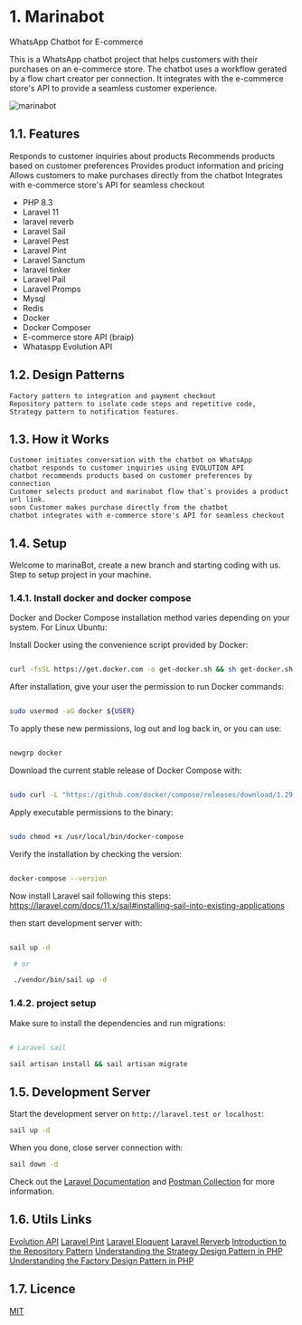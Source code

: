 # 1. Marinabot

WhatsApp Chatbot for E-commerce

This is a WhatsApp chatbot project that helps customers with their purchases on an e-commerce store. The chatbot uses a workflow gerated by a flow chart creator per connection. It integrates with the e-commerce store's API to provide a seamless customer experience.

![[marinabot]()](https://i.imgur.com/FgPbPGA.png)

## 1.1. Features

Responds to customer inquiries about products
Recommends products based on customer preferences
Provides product information and pricing
Allows customers to make purchases directly from the chatbot
Integrates with e-commerce store's API for seamless checkout

* PHP 8.3
* Laravel 11
* laravel reverb
* Laravel Sail
* Laravel Pest
* Laravel Pint
* Laravel Sanctum
* laravel tinker
* Laravel Pail
* Laravel Promps
* Mysql
* Redis
* Docker
* Docker Composer
* E-commerce store API (braip)
* Whataspp Evolution API

## 1.2. Design Patterns

    Factory pattern to integration and payment checkout
    Repository pattern to isolate code steps and repetitive code, 
    Strategy pattern to notification features.

## 1.3. How it Works

    Customer initiates conversation with the chatbot on WhatsApp
    chatbot responds to customer inquiries using EVOLUTION API
    chatbot recommends products based on customer preferences by connection
    Customer selects product and marinabot flow that`s provides a product url link.
    soon Customer makes purchase directly from the chatbot
    chatbot integrates with e-commerce store's API for seamless checkout

## 1.4. Setup

Welcome to marinaBot, create a new branch and starting coding with us.
Step to setup project in your machine.

### 1.4.1. Install docker and docker compose

Docker and Docker Compose installation method varies depending on your system.
For Linux Ubuntu:

Install Docker using the convenience script provided by Docker:

``` bash

curl -fsSL https://get.docker.com -o get-docker.sh && sh get-docker.sh

```

After installation, give your user the permission to run Docker commands:

```bash

sudo usermod -aG docker ${USER}

```

To apply these new permissions, log out and log back in, or you can use:

```bash

newgrp docker

```

Download the current stable release of Docker Compose with:

```bash

sudo curl -L "https://github.com/docker/compose/releases/download/1.29.2/docker-compose-$(uname -s)-$(uname -m)" -o /usr/local/bin/docker-compose

```

Apply executable permissions to the binary:

```bash

sudo chmod +x /usr/local/bin/docker-compose

```

Verify the installation by checking the version:

```bash

docker-compose --version

```

Now install Laravel sail following this steps: <https://laravel.com/docs/11.x/sail#installing-sail-into-existing-applications>

then start development server with:

```bash

sail up -d 

 # or 

 ./vendor/bin/sail up -d

```

### 1.4.2. project setup

Make sure to install the dependencies and run migrations:

```bash

# Laravel sail

sail artisan install && sail artisan migrate
```

## 1.5. Development Server

Start the development server on `http://laravel.test or localhost`:

```bash
sail up -d
```

When you done, close server connection with:

```bash
sail down -d
```

Check out the [Laravel Documentation](https://laravel.com/docs) and [Postman Collection](https://www.postman.com/wladiveras/workspace/nuvem/collection/10368732-2cd24e99-b9a2-498b-8252-9efa614019ce?action=share&creator=10368732&active-environment=10368732-60c8c68b-9bda-4183-9f20-f573bca4936d) for more information.

## 1.6. Utils Links

[Evolution API](https://doc.evolution-api.com/pt/get-started/introduction)
[Laravel Pint](https://laravel.com/docs/11.x/pint)
[Laravel Eloquent](https://laravel.com/docs/11.x/eloquent)
[Laravel Rerverb](https://reverb.laravel.com/)
[Introduction to the Repository Pattern](https://tallstackdev.medium.com/introduction-to-the-repository-pattern-in-laravel-c025eb1cc7fd)
[Understanding the Strategy Design Pattern in PHP](https://hashemirafsan.medium.com/understanding-the-strategy-design-pattern-in-php-with-a-simple-example-775791d30be1)
[Understanding the Factory Design Pattern in PHP](https://hashemirafsan.medium.com/understanding-the-factory-design-pattern-in-php-ddae58b59f25)

## 1.7. Licence

[MIT](./LICENSE)
